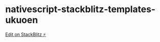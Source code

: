 # nativescript-stackblitz-templates-ukuoen

[Edit on StackBlitz ⚡️](https://stackblitz.com/edit/nativescript-stackblitz-templates-ukuoen)